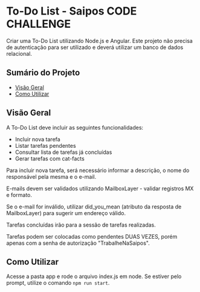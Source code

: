 # To-Do List - Saipos CODE CHALLENGE

Criar uma To-Do List utilizando Node.js e Angular. Este projeto não precisa de autenticação para ser utilizado e deverá utilizar um banco de dados relacional.

## Sumário do Projeto

* [Visão Geral](#visao-geral)
* [Como Utilizar](#como-utilizar)

## Visão Geral
A To-Do List deve incluir as seguintes funcionalidades:

* Incluir nova tarefa
* Listar tarefas pendentes
* Consultar lista de tarefas já concluídas
* Gerar tarefas com cat-facts

Para incluir nova tarefa, será necessário informar a descrição, o nome do responsável pela mesma e o e-mail.

E-mails devem ser validados utilizando MailboxLayer - validar registros MX e formato.

Se o e-mail for inválido, utilizar did_you_mean (atributo da resposta de MailboxLayer) para sugerir um endereço válido.

Tarefas concluídas irão para a sessão de tarefas realizadas.

Tarefas podem ser colocadas como pendentes DUAS VEZES, porém apenas com a senha de autorização "TrabalheNaSaipos".

## Como Utilizar
Acesse a pasta app e rode o arquivo index.js em node.
Se estiver pelo prompt, utilize o comando `npm run start`.